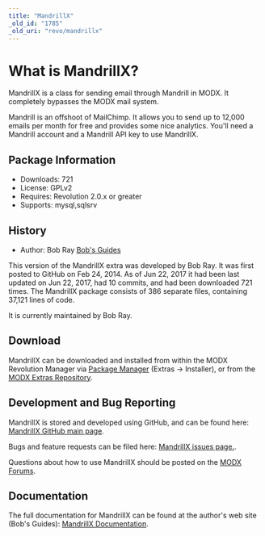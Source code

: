 ```yaml
---
title: "MandrillX"
_old_id: "1785"
_old_uri: "revo/mandrillx"
---
```


# What is MandrillX?

MandrillX is a class for sending email through Mandrill in MODX. It completely bypasses the MODX mail system.

Mandrill is an offshoot of MailChimp. It allows you to send up to 12,000 emails per month for free and provides some nice analytics. You'll need a Mandrill account and a Mandrill API key to use MandrillX.

## Package Information

- Downloads: 721
- License: GPLv2
- Requires: Revolution 2.0.x or greater
- Supports: mysql,sqlsrv

## History

- Author: Bob Ray [Bob's Guides](https://bobsguides.com)

 This version of the MandrillX extra was developed by Bob Ray. It was first posted to GitHub on Feb 24, 2014. As of Jun 22, 2017 it had been last updated on Jun 22, 2017, had 10 commits, and had been downloaded 721 times. The MandrillX package consists of 386 separate files, containing 37,121 lines of code.

It is currently maintained by Bob Ray.

## Download

 MandrillX can be downloaded and installed from within the MODX Revolution Manager via [Package Manager](developing-in-modx/advanced-development/package-management "Package Manager") (Extras -> Installer), or from the [MODX Extras Repository](https://modx.com/extras/package/mandrillx).

## Development and Bug Reporting

 MandrillX is stored and developed using GitHub, and can be found here: [MandrillX GitHub main page](https://github.com/BobRay/MandrillX).

 Bugs and feature requests can be filed here: [MandrillX issues page.](https://github.com/BobRay/MandrillX/issues).

Questions about how to use MandrillX should be posted on the [MODX Forums](https://forums.modx.com).

## Documentation

 The full documentation for MandrillX can be found at the author's web site (Bob's Guides): [MandrillX Documentation](https://bobsguides.com/mandrillx-class.html).